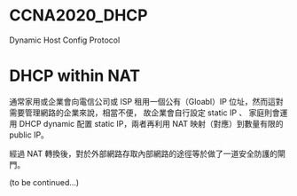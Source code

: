 # CCNA2020_DHCP
Dynamic Host Config Protocol


# DHCP within NAT

通常家用或企業會向電信公司或 ISP 租用一個公有（Gloabl）IP 位址，然而這對需要管理網路的企業來說，相當不便，
故企業會自行設定 static IP 、 家庭則會運用 DHCP dynamic 配置 static IP，兩者再利用 NAT 映射（對應）到數量有限的 public IP。 

經過 NAT 轉換後，對於外部網路存取內部網路的途徑等於做了一道安全防護的閘門。

(to be continued...)
